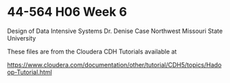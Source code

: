 # 44-564 H06 Week 6

Design of Data Intensive Systems
Dr. Denise Case
Northwest Missouri State University

These files are from the Cloudera CDH Tutorials available at 

https://www.cloudera.com/documentation/other/tutorial/CDH5/topics/Hadoop-Tutorial.html

